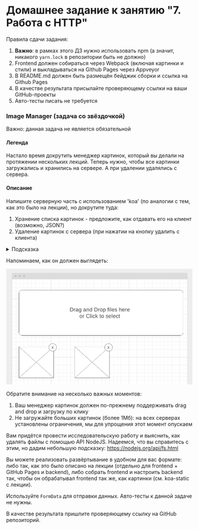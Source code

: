 # Домашнее задание к занятию "7. Работа с HTTP"

Правила сдачи задания:

1. **Важно**: в рамках этого ДЗ нужно использовать npm (а значит, никакого `yarn.lock` в репозитории быть не должно)
1. Frontend должен собираться через Webpack (включая картинки и стили) и выкладываться на Github Pages через Appveyor
1. В README.md должен быть размещён бейджик сборки и ссылка на Github Pages
1. В качестве результата присылайте проверяющему ссылки на ваши GitHub-проекты
1. Авто-тесты писать не требуется

### Image Manager (задача со звёздочкой)

Важно: данная задача не является обязательной

#### Легенда

Настало время докрутить менеджер картинок, который вы делали на протяжении нескольких лекций. Теперь нужно, чтобы все картинки загружались и хранились на сервере. А при удалении удалялись с сервера.

#### Описание

Напишите серверную часть с использованием 'koa' (по аналогии с тем, как это было на лекции), но докрутите туда:
1. Хранение списка картинок - предложите, как отдавать его на клиент (возможно, JSON?)
1. Удаление картинок с сервера (при нажатии на кнопку удалить с клиента)

<details>
<summary>Подсказка</summary>
    
Делайте удаление методом POST: /?method=removeImage&id=`<id>`
</details>

Напоминаем, как он должен выглядеть:

![](./pic/image.png)

Обратите внимание на несколько важных моментов:
1. Ваш менеджер картинок должен по-прежнему поддерживать drag and drop и загрузку по клику
2. Не загружайте больших картинок (более 1Мб): на всех серверах установлены ограничения, мы для упрощения этот момент опускаем

Вам придётся провести исследовательскую работу и выяснить, как удалять файлы с помощью API NodeJS. Надеемся, что вы справитесь с этим, но дадим небольшую подсказку: https://nodejs.org/api/fs.html

Вы можете реализовать развёртывание в удобном для вас формате: либо так, как это было описано на лекции (отдельно для frontend + GitHub Pages и backend), либо собрать frontend и настроить backend так, чтобы он обрабатывал frontend так же, как картинки (см. koa-static с лекции).

Используйте `FormData` для отправки данных. Авто-тесты к данной задаче не нужны.

В качестве результата пришлите проверяющему ссылку на GitHub репозиторий.
